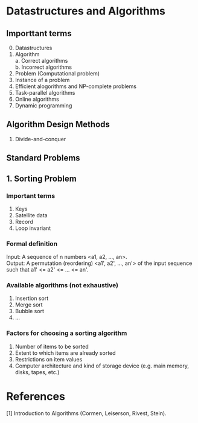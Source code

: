 # Datastructures and Algorithms

## Importtant terms

0. Datastructures 
1. Algorithm \
    a. Correct algorithms \
    b. Incorrect algorithms
2. Problem (Computational problem)
3. Instance of a problem
4. Efficient alogorithms and NP-complete problems
5. Task-parallel algorithms
6. Online algorithms
7. Dynamic programming

## Algorithm Design Methods

1. Divide-and-conquer

## Standard Problems

## 1. Sorting Problem

### Important terms

1. Keys
2. Satellite data
3. Record
4. Loop invariant

### Formal definition

Input: A sequence of n numbers <a1, a2, ..., an>. \
Output: A permutation (reordering) <a1', a2', ..., an'> of the input sequence such that a1' <= a2' <= ... <= an'.

### Available algorithms (not exhaustive)

1. Insertion sort
2. Merge sort
3. Bubble sort
3. ...

### Factors for choosing a sorting algorithm

1. Number of items to be sorted
2. Extent to which items are already sorted
3. Restrictions on item values
4. Computer architecture and kind of storage device (e.g. main memory, disks, tapes, etc.)

# References

[1] Introduction to Algorithms (Cormen, Leiserson, Rivest, Stein).